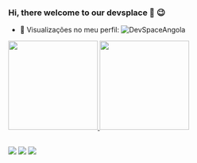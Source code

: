 ### Hi, there welcome to our devsplace  👋  😉

- 👀 Visualizações no meu perfil: <img src="https://komarev.com/ghpvc/?username=DevSpaceAngola&color=blue" alt="DevSpaceAngola" /> 

<div>
  <a href="https://github.com/DevSpaceAngola">
  <img height="180em" src="https://github-readme-stats.vercel.app/api?username=DevSpaceAngola&show_icons=true&theme=tokyonight&include_all_commits=true&count_private=true"/>
  <img height="180em" src="https://github-readme-stats.vercel.app/api/top-langs/?username=DevSpaceAngola&layout=compact&langs_count=7&theme=tokyonight"/>
</div>

    

  
  <br>


 <a href="https://www.instagram.com/creuma_kuzola/" target="_blank"><img src="https://img.shields.io/badge/-Instagram-%23E4405F?style=for-the-badge&logo=instagram&logoColor=white" target="_blank"></a>
    <a href = "mailto:geral.novadev@gmail.com"><img src="https://img.shields.io/badge/-Gmail-%23333?style=for-the-badge&logo=gmail&logoColor=white" target="_blank"></a>
    <a href="https://www.linkedin.com/in/creuma-m-34219b103/" target="_blank"><img src="https://img.shields.io/badge/-LinkedIn-%230077B5?style=for-the-badge&logo=linkedin&logoColor=white" target="_blank"></a> 


